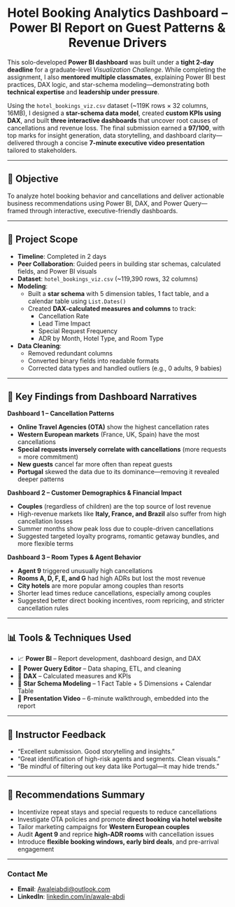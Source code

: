 <h1 align="center">Hotel Booking Analytics Dashboard – Power BI Report on Guest Patterns & Revenue Drivers</h1>

This solo-developed **Power BI dashboard** was built under a **tight 2-day deadline** for a graduate-level *Visualization Challenge*. While completing the assignment, I also **mentored multiple classmates**, explaining Power BI best practices, DAX logic, and star-schema modeling—demonstrating both **technical expertise** and **leadership under pressure**.

Using the `hotel_bookings_viz.csv` dataset (~119K rows × 32 columns, 16MB), I designed a **star-schema data model**, created **custom KPIs using DAX**, and built **three interactive dashboards** that uncover root causes of cancellations and revenue loss. The final submission earned a **97/100**, with top marks for insight generation, data storytelling, and dashboard clarity—delivered through a concise **7-minute executive video presentation** tailored to stakeholders.

---

## 🎯 Objective

To analyze hotel booking behavior and cancellations and deliver actionable business recommendations using Power BI, DAX, and Power Query—framed through interactive, executive-friendly dashboards.

---

## 📁 Project Scope

- **Timeline**: Completed in 2 days  
- **Peer Collaboration**: Guided peers in building star schemas, calculated fields, and Power BI visuals  
- **Dataset**: `hotel_bookings_viz.csv` (~119,390 rows, 32 columns)  
- **Modeling**:  
  - Built a **star schema** with 5 dimension tables, 1 fact table, and a calendar table using `List.Dates()`  
  - Created **DAX-calculated measures and columns** to track:
    - Cancellation Rate
    - Lead Time Impact
    - Special Request Frequency
    - ADR by Month, Hotel Type, and Room Type
- **Data Cleaning**:  
  - Removed redundant columns  
  - Converted binary fields into readable formats  
  - Corrected data types and handled outliers (e.g., 0 adults, 9 babies)

---

## 🧠 Key Findings from Dashboard Narratives

**Dashboard 1 – Cancellation Patterns**  
- **Online Travel Agencies (OTA)** show the highest cancellation rates  
- **Western European markets** (France, UK, Spain) have the most cancellations  
- **Special requests inversely correlate with cancellations** (more requests = more commitment)  
- **New guests** cancel far more often than repeat guests  
- **Portugal** skewed the data due to its dominance—removing it revealed deeper patterns  

**Dashboard 2 – Customer Demographics & Financial Impact**  
- **Couples** (regardless of children) are the top source of lost revenue  
- High-revenue markets like **Italy, France, and Brazil** also suffer from high cancellation losses  
- Summer months show peak loss due to couple-driven cancellations  
- Suggested targeted loyalty programs, romantic getaway bundles, and more flexible terms  

**Dashboard 3 – Room Types & Agent Behavior**  
- **Agent 9** triggered unusually high cancellations  
- **Rooms A, D, F, E, and G** had high ADRs but lost the most revenue  
- **City hotels** are more popular among couples than resorts  
- Shorter lead times reduce cancellations, especially among couples  
- Suggested better direct booking incentives, room repricing, and stricter cancellation rules

---

## 📊 Tools & Techniques Used

- 📈 **Power BI** – Report development, dashboard design, and DAX  
- 🧼 **Power Query Editor** – Data shaping, ETL, and cleaning  
- 🧩 **DAX** – Calculated measures and KPIs  
- 🔗 **Star Schema Modeling** – 1 Fact Table + 5 Dimensions + Calendar Table  
- 🎥 **Presentation Video** – 6-minute walkthrough, embedded into the report

---

## 📝 Instructor Feedback

- “Excellent submission. Good storytelling and insights.”  
- “Great identification of high-risk agents and segments. Clean visuals.”  
- “Be mindful of filtering out key data like Portugal—it may hide trends.”

---

## 🧠 Recommendations Summary

- Incentivize repeat stays and special requests to reduce cancellations  
- Investigate OTA policies and promote **direct booking via hotel website**  
- Tailor marketing campaigns for **Western European couples**  
- Audit **Agent 9** and reprice **high-ADR rooms** with cancellation issues  
- Introduce **flexible booking windows, early bird deals**, and pre-arrival engagement  

---

### **Contact Me**

- **Email**: Awaleiabdi@outlook.com  
- **LinkedIn**: [linkedin.com/in/awale-abdi](https://www.linkedin.com/in/awale-abdi/)
